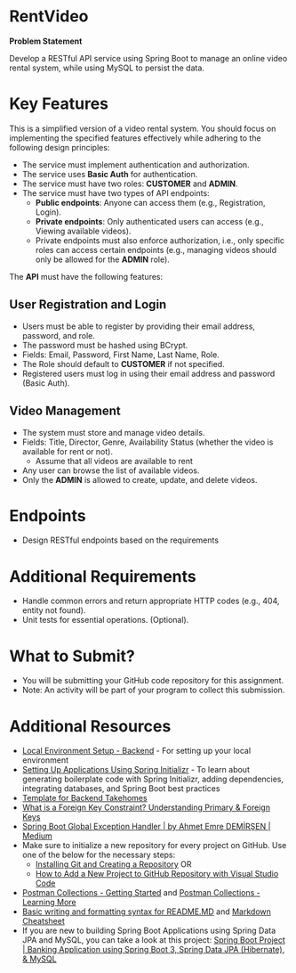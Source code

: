 # RentVideo

**Problem Statement**

Develop a RESTful API service using Spring Boot to manage an online video rental system, while using MySQL to persist the data.

# Key Features

This is a simplified version of a video rental system. You should focus on implementing the specified features effectively while adhering to the following design principles:

* The service must implement authentication and authorization.  
* The service uses **Basic Auth** for authentication.  
* The service must have two roles: **CUSTOMER** and **ADMIN**.  
* The service must have two types of API endpoints:  
  * **Public endpoints**: Anyone can access them (e.g., Registration, Login).  
  * **Private endpoints**: Only authenticated users can access (e.g., Viewing available videos).  
  * Private endpoints must also enforce authorization, i.e., only specific roles can access certain endpoints (e.g., managing videos should only be allowed for the **ADMIN** role).

The **API** must have the following features:

## User Registration and Login

* Users must be able to register by providing their email address, password, and role.  
* The password must be hashed using BCrypt.  
* Fields: Email, Password, First Name, Last Name, Role.  
* The Role should default to **CUSTOMER** if not specified.  
* Registered users must log in using their email address and password (Basic Auth).

## Video Management

* The system must store and manage video details.  
* Fields: Title, Director, Genre, Availability Status (whether the video is available for rent or not).  
  * Assume that all videos are available to rent  
* Any user can browse the list of available videos.  
* Only the **ADMIN** is allowed to create, update, and delete videos.

# Endpoints

* Design RESTful endpoints based on the requirements

# Additional Requirements

* Handle common errors and return appropriate HTTP codes (e.g., 404, entity not found).  
* Unit tests for essential operations. (Optional).

# What to Submit?

* You will be submitting your GitHub code repository for this assignment.  
* Note: An activity will be part of your program to collect this submission.

# Additional Resources

* [Local Environment Setup - Backend](https://docs.google.com/document/d/1LbRboQXtkjvto8ftQnX0JnwjQsy96nECqyTimeMX7Fg/edit) \- For setting up your local environment  
* [Setting Up Applications Using Spring Initializr](https://docs.google.com/document/d/1pUot5Sf6XdY2jDX5oTr5CP-1cZ7eBt0NoyOqpinxAuY/edit#heading=h.h2q5unqavex1) \- To learn about generating boilerplate code with Spring Initializr, adding dependencies, integrating databases, and Spring Boot best practices  
* [Template for Backend Takehomes](https://docs.google.com/document/d/15FD73sysjd92ubZ50SkQ3wzyeeivMSmCnOaLbNGh9qI/edit#heading=h.3p60com67j8r)  
* [What is a Foreign Key Constraint? Understanding Primary & Foreign Keys](https://www.youtube.com/watch?v=5kiMg7GXAsY)  
* [Spring Boot Global Exception Handler | by Ahmet Emre DEMİRŞEN | Medium](https://medium.com/@aedemirsen/spring-boot-global-exception-handler-842d7143cf2a)  
* Make sure to initialize a new repository for every project on GitHub. Use one of the below for the necessary steps:  
  * [Installing Git and Creating a Repository](https://medium.com/analytics-vidhya/github-tutorial-1-installing-git-and-creating-a-repository-984dc0447684)  OR   
  * [How to Add a New Project to GitHub Repository with Visual Studio Code](https://www.youtube.com/watch?v=ATR5XJwDyJY&t=271s)  
* [Postman Collections \- Getting Started](https://learning.postman.com/docs/getting-started/first-steps/creating-the-first-collection/) and [Postman Collections \- Learning More](https://learning.postman.com/docs/collections/collections-overview/)  
* [Basic writing and formatting syntax for README.MD](https://docs.github.com/en/get-started/writing-on-github/getting-started-with-writing-and-formatting-on-github/basic-writing-and-formatting-syntax) and [Markdown Cheatsheet](https://github.com/adam-p/markdown-here/wiki/Markdown-Cheatsheet)  
* If you are new to building Spring Boot Applications using Spring Data JPA and MySQL, you can take a look at this project: [Spring Boot Project | Banking Application using Spring Boot 3, Spring Data JPA (Hibernate), & MySQL](https://www.youtube.com/watch?v=5i379k0Xh_s)